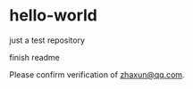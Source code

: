 hello-world
===========

just a test repository

finish readme

Please confirm verification of zhaxun@qq.com.

